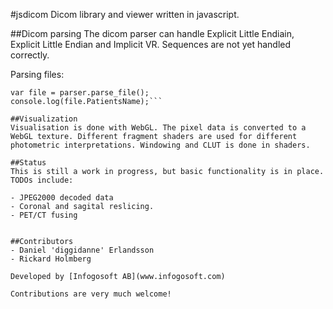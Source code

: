 #jsdicom
Dicom library and viewer written in javascript.

##Dicom parsing
The dicom parser can handle Explicit Little Endiain, Explicit Little Endian and Implicit VR. Sequences are not yet handled correctly.

Parsing files:
```var parser = new DicomParser(buffer);
var file = parser.parse_file();
console.log(file.PatientsName);```

##Visualization
Visualisation is done with WebGL. The pixel data is converted to a WebGL texture. Different fragment shaders are used for different photometric interpretations. Windowing and CLUT is done in shaders.

##Status
This is still a work in progress, but basic functionality is in place. TODOs include:

- JPEG2000 decoded data
- Coronal and sagital reslicing.
- PET/CT fusing


##Contributors
- Daniel 'diggidanne' Erlandsson
- Rickard Holmberg

Developed by [Infogosoft AB](www.infogosoft.com)

Contributions are very much welcome!
